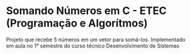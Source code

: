 # Somando Números em C - ETEC (Programação e Algorítmos)

Projeto que recebe 5 números em um vetor para somá-los. Implementado em aula no 1° semestre do curso técnico Desenvolvimento de Sistemas